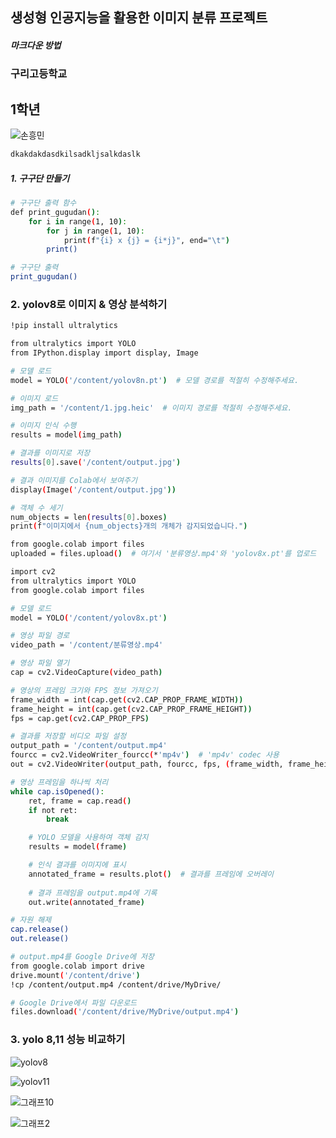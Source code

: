 ## 생성형 인공지능을 활용한 이미지 분류 프로젝트
#####  마크다운 방법
###      구리고등학교
##  1학년
![손흥민](https://github.com/user-attachments/assets/a19c93d9-910f-464b-8cd6-88dce8072019)

``` bash
dkakdakdasdkilsadkljsalkdaslk
```
##### 1. 구구단 만들기
```bash
# 구구단 출력 함수
def print_gugudan():
    for i in range(1, 10):
        for j in range(1, 10):
            print(f"{i} x {j} = {i*j}", end="\t")
        print()

# 구구단 출력
print_gugudan()
```
### 2. yolov8로 이미지 & 영상 분석하기
``` bash
!pip install ultralytics

from ultralytics import YOLO
from IPython.display import display, Image

# 모델 로드
model = YOLO('/content/yolov8n.pt')  # 모델 경로를 적절히 수정해주세요.

# 이미지 로드
img_path = '/content/1.jpg.heic'  # 이미지 경로를 적절히 수정해주세요.

# 이미지 인식 수행
results = model(img_path)

# 결과를 이미지로 저장
results[0].save('/content/output.jpg') 

# 결과 이미지를 Colab에서 보여주기
display(Image('/content/output.jpg'))

# 객체 수 세기
num_objects = len(results[0].boxes)
print(f"이미지에서 {num_objects}개의 개체가 감지되었습니다.")
```
```bash
from google.colab import files
uploaded = files.upload()  # 여기서 '분류영상.mp4'와 'yolov8x.pt'를 업로드

import cv2
from ultralytics import YOLO
from google.colab import files

# 모델 로드
model = YOLO('/content/yolov8x.pt')

# 영상 파일 경로
video_path = '/content/분류영상.mp4'

# 영상 파일 열기
cap = cv2.VideoCapture(video_path)

# 영상의 프레임 크기와 FPS 정보 가져오기
frame_width = int(cap.get(cv2.CAP_PROP_FRAME_WIDTH))
frame_height = int(cap.get(cv2.CAP_PROP_FRAME_HEIGHT))
fps = cap.get(cv2.CAP_PROP_FPS)

# 결과를 저장할 비디오 파일 설정
output_path = '/content/output.mp4'
fourcc = cv2.VideoWriter_fourcc(*'mp4v')  # 'mp4v' codec 사용
out = cv2.VideoWriter(output_path, fourcc, fps, (frame_width, frame_height))

# 영상 프레임을 하나씩 처리
while cap.isOpened():
    ret, frame = cap.read()
    if not ret:
        break

    # YOLO 모델을 사용하여 객체 감지
    results = model(frame)

    # 인식 결과를 이미지에 표시
    annotated_frame = results.plot()  # 결과를 프레임에 오버레이
 
    # 결과 프레임을 output.mp4에 기록
    out.write(annotated_frame)

# 자원 해제
cap.release()
out.release()

# output.mp4를 Google Drive에 저장
from google.colab import drive
drive.mount('/content/drive')
!cp /content/output.mp4 /content/drive/MyDrive/

# Google Drive에서 파일 다운로드
files.download('/content/drive/MyDrive/output.mp4')
```
### 3. yolo 8,11 성능 비교하기

![yolov8](https://github.com/user-attachments/assets/f8c09742-ba38-4096-910e-aa1869919657)

![yolov11](https://github.com/user-attachments/assets/0cca4dc2-9ded-4d4b-bd4c-4f4a90b6c8e3)

![그래프10](https://github.com/user-attachments/assets/e74c7c49-10b3-4243-acf9-12993ce07778)

![그래프2](https://github.com/user-attachments/assets/2ebbcbd3-8794-4b22-a1e4-bf76b27b07db)






